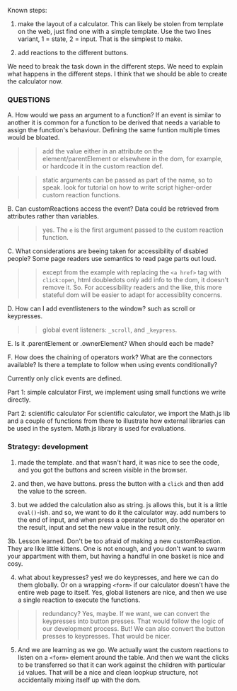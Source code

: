 Known steps:

1. make the layout of a calculator. This can likely be stolen from template on the web, just find one with a simple template. Use the two lines variant, 1 = state, 2 = input. That is the simplest to make.

2. add reactions to the different buttons.

We need to break the task down in the different steps. We need to explain what happens in the different steps. I think that we should be able to create the calculator now.

### QUESTIONS

A. How would we pass an argument to a function? If an event is similar to another it is common for a function to be derived that needs a variable to assign the function's behaviour. Defining the same funtion multiple times would be bloated. 

>> add the value either in an attribute on the element/parentElement or elsewhere in the dom, for example, or hardcode it in the custom reaction def.

>> static arguments can be passed as part of the name, so to speak. look for tutorial on how to write script higher-order custom reaction functions.

B. Can customReactions access the event? Data could be retrieved from attributes rather than variables.

>> yes. The `e` is the first argument passed to the custom reaction function.

C. What considerations are beeing taken for accessibility of disabled people? Some page readers use semantics to read page parts out loud.

>> except from the example with replacing the `<a href>` tag with `click:open`, html doubledots only add info to the dom, it doesn't remove it. So. For accessibility readers and the like, this more stateful dom will be easier to adapt for accessiblity concerns.

D. How can I add eventlisteners to the window? such as scroll or keypresses.

>> global event listeners: `_scroll`, and `_keypress`.

E. Is it .parentElement or .ownerElement? When should each be made?


F. How does the chaining of operators work? What are the connectors available? Is there a template to follow when using events conditionally?

Currently only click events are defined.

Part 1: simple calculator
First, we implement using small functions we write directly.

Part 2: scientific calculator
For scientific calculator, we import the Math.js lib and a couple of functions from there to illustrate how external libraries can be used in the system.
Math.js library is used for evaluations.


### Strategy: development

1. made the template. and that wasn't hard, it was nice to see the code, and you got the buttons and screen visible in the browser.

2. and then, we have buttons. press the button with a `click` and then add the value to the screen.

3. but we added the calculation also as string. js allows this, but it is a little `eval()`-ish. and so, we want to do it the calculator way. add numbers to the end of input, and when press a operator button, do the operator on the result, input and set the new value in the result only. 

3b. Lesson learned. Don't be too afraid of making a new customReaction. They are like little kittens. One is not enough, and you don't want to swarm your appartment with them, but having a handful in one basket is nice and cosy.

4. what about keypresses? yes! we do keypresses, and here we can do them globally. Or on a wrapping `<form>` if our calculator doesn't have the entire web page to itself. Yes, global listeners are nice, and then we use a single reaction to execute the functions.
>> redundancy? Yes, maybe. If we want, we can convert the keypresses into button presses. That would follow the logic of our development process. But! We can also convert the button presses to keypresses. That would be nicer.

5. And we are learning as we go. We actually want the custom reactions to listen on a `<form>` element around the table. And then we want the clicks to be transferred so that it can work against the children with particular `id` values. That will be a nice and clean loopkup structure, not accidentally mixing itself up with the dom.
